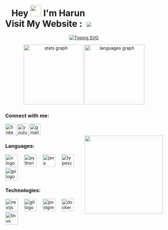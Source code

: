# &nbsp;&nbsp; Hey <img src="https://media.giphy.com/media/hvRJCLFzcasrR4ia7z/giphy.gif" width="35"> I'm Harun&nbsp;&nbsp;&nbsp;&nbsp;&nbsp;&nbsp;&nbsp;&nbsp;&nbsp;&nbsp;&nbsp;&nbsp;&nbsp;&nbsp;&nbsp;&nbsp;&nbsp;&nbsp;&nbsp;&nbsp;&nbsp;&nbsp;&nbsp;&nbsp;&nbsp;&nbsp;&nbsp;&nbsp; Visit My Website :&nbsp;&nbsp;[![](https://img.shields.io/badge/HERE-1a1b27?style=for-the-badge)](https://Harun-oktay.vercel.app)

<p align="center">
 <a href="https://git.io/typing-svg"><img src="https://readme-typing-svg.demolab.com?font=Jersey+15&size=26&pause=1000&color=DD0A0A&width=435&lines=Computer+Engineering+Student;Passionate+about+Clean+Architecture;Researcher%2C+Pursuing+Tech+Excellence+%3C3" alt="Typing SVG" /></a>
</p>

<div align="center">
  <img src="https://github-readme-stats.vercel.app/api?username=HarunOktay&hide_title=false&hide_rank=false&show_icons=true&include_all_commits=true&count_private=true&disable_animations=false&theme=buefy&locale=en&hide_border=false" height="191" alt="stats graph"  />
  <img src="https://github-readme-stats.vercel.app/api/top-langs?username=HarunOktay&locale=en&hide_title=false&layout=compact&card_width=320&langs_count=5&theme=buefy&hide_border=false" height="191" alt="languages graph"  />
  
<div align="left">
  <h3>Connect with me:</h3>
  <a href="https://www.linkedin.com/in/harun-oktay/" target="_blank">
    <img src="https://img.shields.io/static/v1?message=LinkedIn&logo=linkedin&label=&color=0077B5&logoColor=white&labelColor=&style=for-the-badge" height="35" alt="linkedin logo"  />
  </a>
  <a href="https://www.youtube.com/@HarunRex" target="_blank">
    <img src="https://img.shields.io/static/v1?message=Youtube&logo=youtube&label=&color=FF0000&logoColor=white&labelColor=&style=for-the-badge" height="35" alt="youtube logo"  />
  </a>
  <a href="mailto:oktayharun06@gmail.com">
    <img src="https://img.shields.io/static/v1?message=Gmail&logo=gmail&label=&color=D14836&logoColor=white&labelColor=&style=for-the-badge" height="35" alt="gmail logo"  />
  </a>
</div>

<img align="right" height="250" src="https://i.giphy.com/media/v1.Y2lkPTc5MGI3NjExbDFmbzhkNGVrYWx5NDVoYTg3aW83ZjA4b3FtMWF0NHBmbjFwd2Y0ZyZlcD12MV9pbnRlcm5hbF9naWZfYnlfaWQmY3Q9Zw/4wAO1N5uusbMQ/giphy.gif"  />

<div align="left">
  <h3>Languages:</h3>
  <img src="https://cdn.jsdelivr.net/gh/devicons/devicon/icons/c/c-original.svg" height="40" alt="c logo"  />
  <img width="12" />
  <img src="https://cdn.jsdelivr.net/gh/devicons/devicon/icons/python/python-original.svg" height="40" alt="python logo"  />
  <img width="12" />
  <img src="https://cdn.jsdelivr.net/gh/devicons/devicon/icons/java/java-original.svg" height="40" alt="java logo"  />
  <img width="12" />
  <img src="https://cdn.jsdelivr.net/gh/devicons/devicon/icons/typescript/typescript-original.svg" height="40" alt="typescript logo"  />
  <img width="12" />
  <img src="https://cdn.jsdelivr.net/gh/devicons/devicon/icons/go/go-original.svg" height="40" alt="go logo"  />
</div>

<div align="left">
  <h3>Technologies:</h3>
  <img src="https://cdn.jsdelivr.net/gh/devicons/devicon/icons/nextjs/nextjs-original.svg" height="40" alt="nextjs logo"  />
  <img width="12" />
  <img src="https://cdn.jsdelivr.net/gh/devicons/devicon/icons/git/git-original.svg" height="40" alt="git logo"  />
  <img width="12" />
  <img src="https://cdn.jsdelivr.net/gh/devicons/devicon/icons/postgresql/postgresql-original.svg" height="40" alt="postgresql logo"  />
  <img width="12" />
  <img src="https://cdn.jsdelivr.net/gh/devicons/devicon/icons/docker/docker-original.svg" height="40" alt="docker logo"  />
  <img width="12" />
  <img src="https://cdn.jsdelivr.net/gh/devicons/devicon/icons/linux/linux-original.svg" height="40" alt="linux logo"  />
</div>

<br clear="both">

